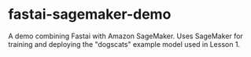 # fastai-sagemaker-demo
A demo combining Fastai with Amazon SageMaker. Uses SageMaker for training and deploying the "dogscats" example model used in Lesson 1.
